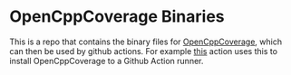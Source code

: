 # OpenCppCoverage Binaries
This is a repo that contains the binary files for [OpenCppCoverage](https://github.com/OpenCppCoverage/OpenCppCoverage), which can then be used by github actions. For example [this](https://github.com/KungFuDonkey/Install-OpenCppCoverage) action uses this to install OpenCppCoverage to a Github Action runner.
